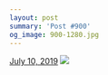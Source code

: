 ```yaml
---
layout: post
summary: 'Post #900'
og_image: 900-1280.jpg
---
```


<p>
  <time>
    <a href="/900">July 10, 2019</a>
  </time>
  <a href="/900">
    <img src="{{ site.assets_url }}/900-640.jpg" srcset="{{ site.assets_url }}/900-320.jpg 320w, {{ site.assets_url }}/900-640.jpg 640w, {{ site.assets_url }}/900-960.jpg 960w, {{ site.assets_url }}/900-1280.jpg 1280w" sizes="(min-width: 700px) 50vw, calc(100vw - 2rem)" />
  </a>
</p>
